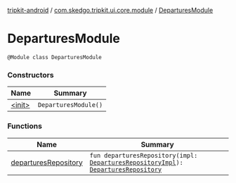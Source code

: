 [tripkit-android](../../index.md) / [com.skedgo.tripkit.ui.core.module](../index.md) / [DeparturesModule](./index.md)

# DeparturesModule

`@Module class DeparturesModule`

### Constructors

| Name | Summary |
|---|---|
| [&lt;init&gt;](-init-.md) | `DeparturesModule()` |

### Functions

| Name | Summary |
|---|---|
| [departuresRepository](departures-repository.md) | `fun departuresRepository(impl: `[`DeparturesRepositoryImpl`](../../com.skedgo.tripkit.ui.timetables.data/-departures-repository-impl/index.md)`): `[`DeparturesRepository`](../../com.skedgo.tripkit.ui.timetables.domain/-departures-repository/index.md) |
